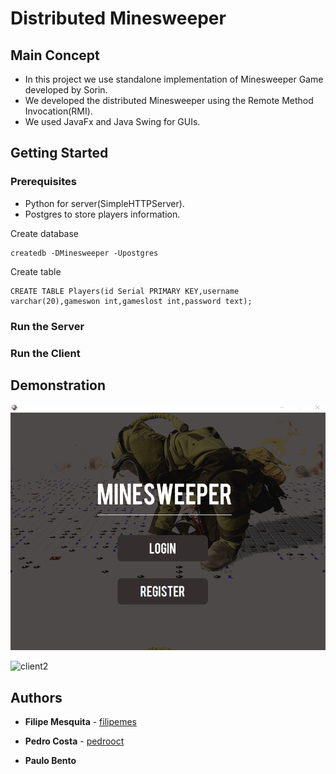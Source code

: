 # Distributed Minesweeper

## Main Concept

* In this project we use standalone implementation of Minesweeper Game developed by Sorin.
* We developed the distributed Minesweeper using the Remote Method Invocation(RMI).
* We used JavaFx and Java Swing for GUIs.

## Getting Started

### Prerequisites

* Python for server(SimpleHTTPServer).
* Postgres to store players information. 

Create database
```
createdb -DMinesweeper -Upostgres
```

Create table
```
CREATE TABLE Players(id Serial PRIMARY KEY,username varchar(20),gameswon int,gameslost int,password text);
```

### Run the Server

### Run the Client

## Demonstration

![client1](screenshots/client1.gif)

![client2](screenshots/client2.gif)

## Authors

* **Filipe Mesquita** - [filipemes](https://github.com/filipemes)

* **Pedro Costa** - [pedrooct](https://github.com/pedrooct)

* **Paulo Bento**




